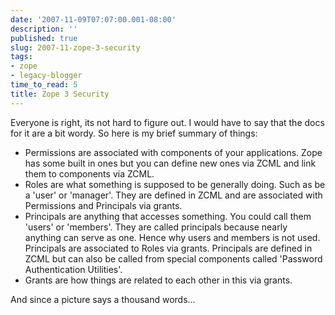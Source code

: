 ```yaml
---
date: '2007-11-09T07:07:00.001-08:00'
description: ''
published: true
slug: 2007-11-zope-3-security
tags:
- zope
- legacy-blogger
time_to_read: 5
title: Zope 3 Security
---
```


Everyone is right, its not hard to figure out. I would have to say that the docs for it are a bit wordy. So here is my brief summary of things:<br /><ul><li>Permissions are associated with components of your applications. Zope has some built in ones but you can define new ones via ZCML and link them to components via ZCML.</li><li>Roles are what something is supposed to be generally doing. Such as be a 'user' or 'manager'. They are defined in ZCML and are associated with Permissions and Principals via grants.</li><li>Principals are anything that accesses something. You could call them 'users' or 'members'. They are called principals because nearly anything can serve as one. Hence why users and members is not used. Principals are associated to Roles via grants. Principals are defined in ZCML but can also be called from special components called 'Password Authentication Utilities'.</li><li>Grants are how things are related to each other in this via grants.</li></ul>And since a picture says a thousand words...<br /><br /><a href="http://1.bp.blogspot.com/_KEFU5_uGRyw/RzR6raHBvOI/AAAAAAAAAAs/g8M1AfV1xao/s1600-h/auth.jpg"><img alt="" border="0" id="BLOGGER_PHOTO_ID_5130860761643597026" src="http://1.bp.blogspot.com/_KEFU5_uGRyw/RzR6raHBvOI/AAAAAAAAAAs/g8M1AfV1xao/s320/auth.jpg" style="margin: 0px auto 10px; display: block; text-align: center; cursor: pointer;" /></a>